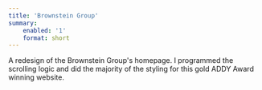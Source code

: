 ```yaml
---
title: 'Brownstein Group'
summary:
    enabled: '1'
    format: short
---
```


<p>A redesign of the Brownstein Group's homepage. I programmed the scrolling logic and did the majority of the styling for this gold ADDY Award winning website.
</p>